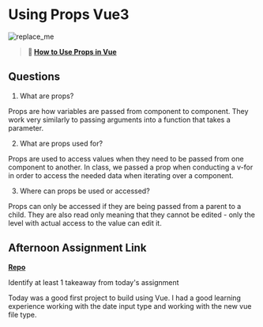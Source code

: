 # Using Props Vue3

![replace_me](https://codeworks.blob.core.windows.net/public/assets/img/illustrations/placeholder.svg)

> **📖 [How to Use Props in Vue](https://codeworksacademy.com/fs-student-guide/resources/wk6/02-Props)**

## Questions

1. What are props?

Props are how variables are passed from component to component. They work very similarly to passing arguments into a function that takes a parameter. 

2. What are props used for?

Props are used to access values when they need to be passed from one component to another. In class, we passed a prop when conducting a v-for in order to access the needed data when iterating over a component. 


3. Where can props be used or accessed?

Props can only be accessed if they are being passed from a parent to a child. They are also read only meaning that they cannot be edited - only the level with actual access to the value can edit it. 

## Afternoon Assignment Link

**[Repo](https://github.com/CALEBELLIOTT/NASA-Apod)**

Identify at least 1 takeaway from today's assignment

Today was a good first project to build using Vue. I had a good learning experience working with the date input type and working with the new vue file type.